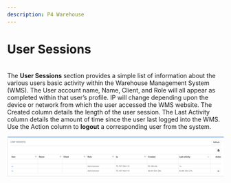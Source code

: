 ```yaml
---
description: P4 Warehouse
---
```


# User Sessions


\
&#x20;The **User Sessions** section provides a simple list of information about the various users basic activity within the Warehouse Management System (WMS). The User account name, Name, Client, and Role will all appear as completed within that user’s profile. IP will change depending upon the device or network from which the user accessed the WMS website. The Created column details the length of the user session. The Last Activity column details the amount of time since the user last logged into the WMS. Use the Action column to **logout** a corresponding user from the system.

![](<../.gitbook/assets/image (51).png>)
